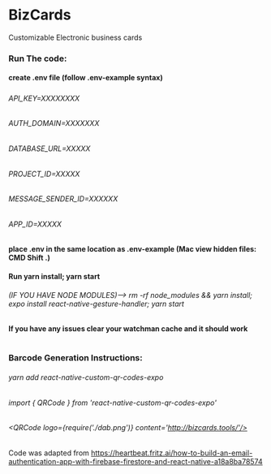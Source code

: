 # BizCards
Customizable Electronic business cards

### Run The code:
#### create .env file (follow .env-example syntax)
#####
###### API_KEY=XXXXXXXX
###### AUTH_DOMAIN=XXXXXXX
###### DATABASE_URL=XXXXX
###### PROJECT_ID=XXXXX
###### MESSAGE_SENDER_ID=XXXXXX
###### APP_ID=XXXXX
#####
#### place .env in the same location as .env-example (Mac view hidden files: CMD Shift .)
#### Run yarn install; yarn start
###### (IF YOU HAVE NODE MODULES)--> rm -rf node_modules && yarn install; expo install react-native-gesture-handler; yarn start
#### If you have any issues clear your watchman cache and it should work 
#
#
#
#
### Barcode Generation Instructions:
###### yarn add react-native-custom-qr-codes-expo
###### import { QRCode } from 'react-native-custom-qr-codes-expo'
###### <QRCode logo={require('./dab.png')} content='http://bizcards.tools/'/>

Code was adapted from https://heartbeat.fritz.ai/how-to-build-an-email-authentication-app-with-firebase-firestore-and-react-native-a18a8ba78574 

